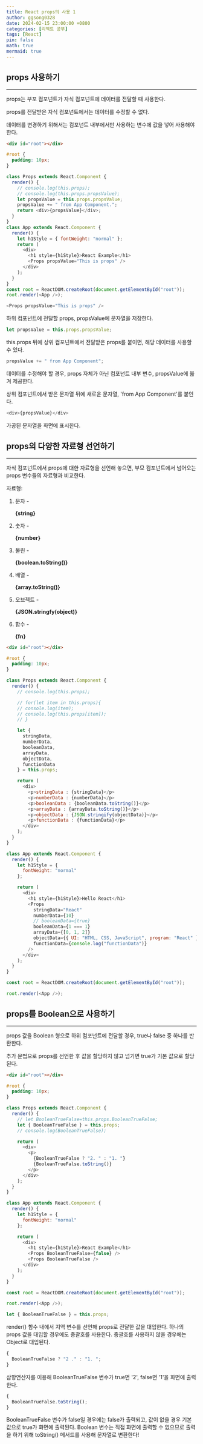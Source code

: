 ```yaml
---
title: React props의 사용 1
author: ggsong0328
date: 2024-02-15 23:00:00 +0800
categories: [리엑트 공부]
tags: [React]
pin: false
math: true
mermaid: true
---
```


## props 사용하기

---

props는 부포 컴포넌트가 자식 컴포넌트에 데이터를 전달할 때 사용한다.

props를 전달받은 자식 컴포넌트에서는 데이터를 수정할 수 없다.

데이터를 변경하기 위해서는 컴포넌트 내부에서만 사용하는 변수에 값을 넣어 사용해야 한다.

```html
<div id="root"></div>
```

```css
#root {
  padding: 10px;
}
```

```javascript
class Props extends React.Component {
  render() {
    // console.log(this.props);
    // console.log(this.props.propsValue);
    let propsValue = this.props.propsValue;
    propsValue += " from App Component.";
    return <div>{propsValue}</div>;
  }
}
class App extends React.Component {
  render() {
    let h1Style = { fontWeight: "normal" };
    return (
      <div>
        <h1 style={h1Style}>React Example</h1>
        <Props propsValue="This is props" />
      </div>
    );
  }
}
const root = ReactDOM.createRoot(document.getElementById("root"));
root.render(<App />);
```

```javascript
<Props propsValue="This is props" />
```

하위 컴포넌트에 전달할 props, propsValue에 문자열을 저장한다.

```javascript
let propsValue = this.props.propsValue;
```

this.props 뒤에 상위 컴포넌트에서 전달받은 props를 붙이면, 해당 데이터를 사용할 수 있다.

```javascript
propsValue += " from App Component";
```

데이터를 수정해야 할 경우, props 자체가 아닌 컴포넌트 내부 변수, propsValue에 옮겨 제공한다.

상위 컴포넌트에서 받은 문자열 뒤에 새로운 문자열, 'from App Component'를 붙인다.

```javascript
<div>{propsValue}</div>
```

가공된 문자열을 화면에 표시한다.

## props의 다양한 자료형 선언하기

---

자식 컴포넌트에서 props에 대한 자료형을 선언해 놓으면, 부모 컴포넌트에서 넘어오는 props 변수들의 자료형과 비교한다.

자료형:

1. 문자 - **<p>{string}</p>**
2. 숫자 - **<p>{number}</p>**
3. 불린 - **<p>{boolean.toString()}</p>**
4. 배열 - **<p>{array.toString()}</p>**
5. 오브젝트 - **<p>{JSON.stringfy(object)}</p>**
6. 함수 - **<p>{fn}</p>**

```html
<div id="root"></div>
```

```css
#root {
  padding: 10px;
}
```

```javascript
class Props extends React.Component {
  render() {
    // console.log(this.props);

    // for(let item in this.props){
    // console.log(item);
    // console.log(this.props[item]);
    // }

    let {
      stringData,
      numberData,
      booleanData,
      arrayData,
      objectData,
      functionData
    } = this.props;

    return (
      <div>
        <p>stringData : {stringData}</p>
        <p>numberData : {numberData}</p>
        <p>booleanData : {booleanData.toString()}</p>
        <p>arrayData : {arrayData.toString()}</p>
        <p>objectData : {JSON.stringify(objectData)}</p>
        <p>functionData : {functionData}</p>
      </div>
    );
  }
}

class App extends React.Component {
  render() {
    let h1Style = {
      fontWeight: "normal"
    };

    return (
      <div>
        <h1 style={h1Style}>Hello React</h1>
        <Props
          stringData="React"
          numberData={10}
          // booleanData={true}
          booleanData={1 === 1}
          arrayData={[0, 1, 2]}
          objectData={{ UI: "HTML, CSS, JavaScript", program: "React" }}
          functionData={console.log("functionData")}
        />
      </div>
    );
  }
}

const root = ReactDOM.createRoot(document.getElementById("root"));

root.render(<App />);
```

## props를 Boolean으로 사용하기

---

props 값을 Boolean 형으로 하위 컴포넌트에 전달할 경우, true나 false 중 하나를 반환한다.

추가 문법으로 props를 선언한 후 값을 할당하지 않고 넘기면 true가 기본 값으로 할당된다.

```html
<div id="root"></div>
```

```css
#root {
  padding: 10px;
}
```

```javascript
class Props extends React.Component {
  render() {
    // let BooleanTrueFalse=this.props.BooleanTrueFalse;
    let { BooleanTrueFalse } = this.props;
    // console.log(BooleanTrueFalse);

    return (
      <div>
        <p>
          {BooleanTrueFalse ? "2. " : "1. "}
          {BooleanTrueFalse.toString()}
        </p>
      </div>
    );
  }
}

class App extends React.Component {
  render() {
    let h1Style = {
      fontWeight: "normal"
    };

    return (
      <div>
        <h1 style={h1Style}>React Example</h1>
        <Props BooleanTrueFalse={false} />
        <Props BooleanTrueFalse />
      </div>
    );
  }
}

const root = ReactDOM.createRoot(document.getElementById("root"));

root.render(<App />);
```

```javascript
let { BooleanTrueFalse } = this.props;
```

render() 함수 내에서 지역 변수를 선언해 props로 전달한 값을 대입한다. 하나의 props 값을 대입할 경우에도 중괄호를 사용한다. 중괄호를 사용하지 않을 경우에는 Object로 대입된다.

```javascript
{
  BooleanTrueFalse ? "2 ." : "1. ";
}
```

삼항연산자를 이용해 BooleanTrueFalse 변수가 true면 '2', false면 '1'을 화면에 출력한다.

```javascript
{
  BooleanTrueFalse.toString();
}
```

BooleanTrueFalse 변수가 false일 경우에는 false가 출력되고, 값이 없을 경우 기본 값으로 true가 화면에 출력된다. Boolean 변수는 직접 화면에 출력할 수 없으므로 출력을 하기 위해 toString() 메서드를 사용해 문자열로 변환한다!

